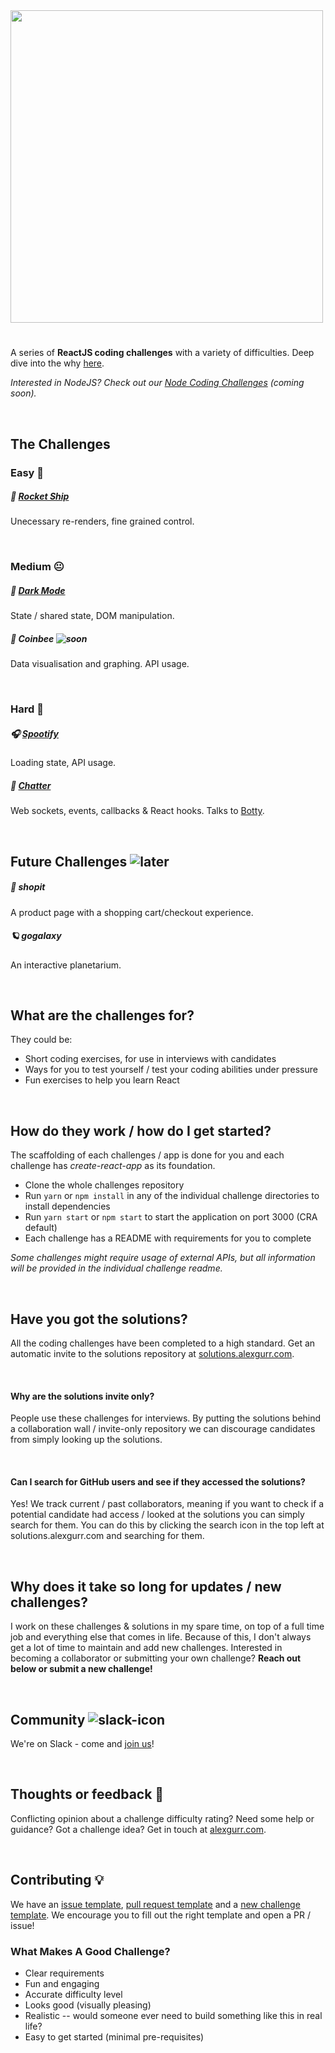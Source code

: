 <img src="https://puu.sh/HyrmV/95c458d9d9.png" width=500 />

#
A series of **ReactJS coding challenges** with a variety of difficulties. Deep dive into the why [here](https://dev.to/alexgurr/react-coding-challenges-for-interviews-beginners-1hlk).

*Interested in NodeJS? Check out our [Node Coding Challenges](https://github.com/alexgurr/node-coding-challenges) (coming soon).*

&nbsp;
## The Challenges
### Easy 🙂
##### 🚀 [Rocket Ship](https://github.com/alexgurr/react-coding-challenges/tree/master/rocket-ship)
Unecessary re-renders, fine grained control.

&nbsp;
### Medium 😐
##### 🌙 [Dark Mode](https://github.com/alexgurr/react-coding-challenges/tree/master/dark-mode)
State / shared state, DOM manipulation.

##### 🐝 Coinbee ![soon](https://badgen.net/badge/status/coming%20soon/green?icon=)
Data visualisation and graphing. API usage.

&nbsp;
### Hard 😬
##### 🎧 [Spootify](https://github.com/alexgurr/react-coding-challenges/tree/master/spootify)
Loading state, API usage.

##### 🤖 [Chatter](https://github.com/alexgurr/react-coding-challenges/tree/master/chatter)
Web sockets, events, callbacks & React hooks. Talks to [Botty](https://github.com/alexgurr/botty).

&nbsp;
## Future Challenges ![later](https://badgen.net/badge/status/coming%20later/yellow?icon=)
##### 🛒 shopit
A product page with a shopping cart/checkout experience.

##### 🪐 gogalaxy
An interactive planetarium.

&nbsp;
## What are the challenges for?
They could be:
- Short coding exercises, for use in interviews with candidates
- Ways for you to test yourself / test your coding abilities under pressure
- Fun exercises to help you learn React 

&nbsp;
## How do they work / how do I get started?
The scaffolding of each challenges / app is done for you and each challenge has *create-react-app* as its foundation.

- Clone the whole challenges repository
- Run `yarn` or `npm install` in any of the individual challenge directories to install dependencies
- Run `yarn start` or `npm start` to start the application on port 3000 (CRA default)
- Each challenge has a README with requirements for you to complete

*Some challenges might require usage of external APIs, but all information will be provided in the individual challenge readme.*

&nbsp;
## Have you got the solutions?
All the coding challenges have been completed to a high standard. Get an automatic invite to the solutions repository at [solutions.alexgurr.com](https://www.solutions.alexgurr.com).

&nbsp;
#### Why are the solutions invite only?
People use these challenges for interviews. By putting the solutions behind a collaboration wall / invite-only repository we can discourage candidates from simply looking up the solutions.

&nbsp;
#### Can I search for GitHub users and see if they accessed the solutions?
Yes! We track current / past collaborators, meaning if you want to check if a potential candidate had access / looked at the solutions you can simply search for them. You can do this by clicking the search icon in the top left at solutions.alexgurr.com and searching for them. 

&nbsp;
## Why does it take so long for updates / new challenges?
I work on these challenges & solutions in my spare time, on top of a full time job and everything else that comes in life. Because of this, I don't always get a lot of time to maintain and add new challenges. Interested in becoming a collaborator or submitting your own challenge? **Reach out below or submit a new challenge!**

&nbsp;
## Community ![slack-icon](https://puu.sh/Hse6N/da4145b9e1.png)
We're on Slack - come and [join us](https://join.slack.com/t/reactcodingch-ywm3888/shared_invite/zt-o5ns0i1x-nUW_obRlBOAh2muJITqX~g)!

&nbsp;
## Thoughts or feedback 💬
Conflicting opinion about a challenge difficulty rating? Need some help or guidance? Got a challenge idea? Get in touch at [alexgurr.com](https://www.alexgurr.com).

&nbsp;
## Contributing 💡
We have an [issue template](https://github.com/alexgurr/react-coding-challenges/blob/master/issue_template.md), [pull request template](https://github.com/alexgurr/react-coding-challenges/blob/master/pull_request_template.md) and a [new challenge template](https://github.com/alexgurr/react-coding-challenges/blob/master/new_challenge_template.md). We encourage you to fill out the right template and open a PR / issue!

### What Makes A Good Challenge?
- Clear requirements
- Fun and engaging
- Accurate difficulty level
- Looks good (visually pleasing)
- Realistic -- would someone ever need to build something like this in real life?
- Easy to get started (minimal pre-requisites)

